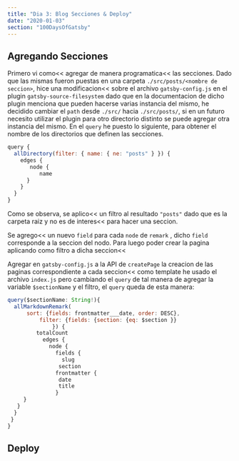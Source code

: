 ```yaml
---
title: "Dia 3: Blog Secciones & Deploy"
date: "2020-01-03"
section: "100DaysOfGatsby"
---
```


## Agregando Secciones
Primero vi como<< agregar de manera programatica<< las secciones. Dado que las mismas fueron puestas en una carpeta `./src/posts/<nombre de seccion>`, hice una modificacion<< sobre el archivo `gatsby-config.js` en el plugin `gatsby-source-filesystem` dado que en la documentacion de dicho plugin menciona que pueden hacerse varias instancia del mismo, he decidido cambiar el `path` desde `./src/` hacia `./src/posts/`, si en un futuro necesito utilizar el plugin para otro directorio distinto se puede agregar otra instancia del mismo. En el `query` he puesto lo siguiente, para obtener el nombre de los directorios que definen las secciones.

```javascript
query {
  allDirectory(filter: { name: { ne: "posts" } }) {
    edges {
       node {
          name
      }
    }
  }
}
```

Como se observa, se aplico<< un filtro al resultado `"posts"` dado que es la carpeta raiz y no es de interes<< para hacer una seccion.

Se agrego<< un nuevo `field` para cada `node` de `remark` , dicho `field` corresponde a la seccion del nodo. Para luego poder crear la pagina aplicando como filtro a dicha seccion<<

Agregar en `gatsby-config.js` a la API de `createPage` la creacion de las paginas correspondiente a cada seccion<< como template he usado el archivo `index.js` pero cambiando el `query` de tal manera de agregar la variable `$sectionName` y el filtro, el `query` queda de esta manera:

```javascript
query($sectionName: String!){
  allMarkdownRemark(
      sort: {fields: frontmatter___date, order: DESC},
          filter: {fields: {section: {eq: $section }}
              }) {
         totalCount
           edges {
             node {
               fields {
                 slug
                section
               frontmatter {
                date
                title
               }
     }
   }
  }
 }
}


```
## Deploy
